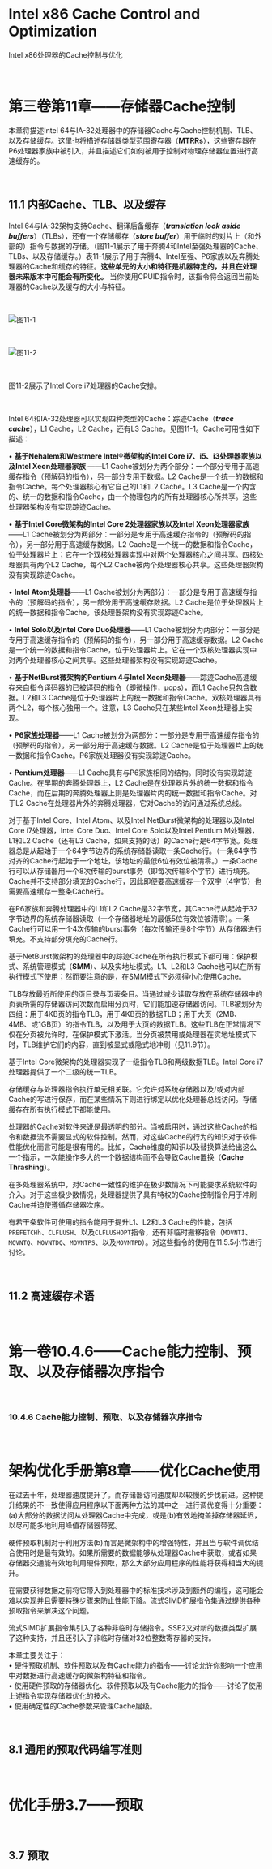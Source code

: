 # Intel x86 Cache Control and Optimization
Intel x86处理器的Cache控制与优化

<br />

# 第三卷第11章——存储器Cache控制

本章将描述Intel 64与IA-32处理器中的存储器Cache与Cache控制机制、TLB、以及存储缓存。这里也将描述存储器类型范围寄存器（**MTRRs**），这些寄存器在P6处理器家族中被引入，并且描述它们如何被用于控制对物理存储器位置进行高速缓存的。

<br />

## 11.1 内部Cache、TLB、以及缓存

Intel 64与IA-32架构支持Cache、翻译后备缓存（***translation look aside buffers***）（TLBs），还有一个存储缓存（***store buffer***）用于临时的对片上（和外部的）指令与数据的存储。（图11-1展示了用于奔腾4和Intel至强处理器的Cache、TLBs、以及存储缓存。）表11-1展示了用于奔腾4、Intel至强、P6家族以及奔腾处理器的Cache和缓存的特征。**这些单元的大小和特征是机器特定的，并且在处理器未来版本中可能会有所变化。** 当你使用CPUID指令时，该指令将会返回当前处理器的Cache以及缓存的大小与特征。

<br />

![图11-1](https://github.com/zenny-chen/Intel-x86-Cache-Control-and-Optimization/blob/master/vol3_11-1.png)

<br />

![图11-2](https://github.com/zenny-chen/Intel-x86-Cache-Control-and-Optimization/blob/master/vol3_11-2.png)

<br />

图11-2展示了Intel Core i7处理器的Cache安排。

<br />

Intel 64和IA-32处理器可以实现四种类型的Cache：踪迹Cache（***trace cache***），L1 Cache，L2 Cache，还有L3 Cache。见图11-1。Cache可用性如下描述：

• **基于Nehalem和Westmere Intel®微架构的Intel Core i7、i5、i3处理器家族以及Intel Xeon处理器家族** ——L1 Cache被划分为两个部分：一个部分专用于高速缓存指令（预解码的指令），另一部分专用于数据。L2 Cache是一个统一的数据和指令Cache。每个处理器核心有它自己的L1和L2 Cache。L3 Cache是一个内含的、统一的数据和指令Cache，由一个物理包内的所有处理器核心所共享。这些处理器架构没有实现踪迹Cache。

• **基于Intel Core微架构的Intel Core 2处理器家族以及Intel Xeon处理器家族**——L1 Cache被划分为两部分：一部分是专用于高速缓存指令的（预解码的指令），另一部分用于高速缓存数据。L2 Cache是一个统一的数据和指令Cache，位于处理器片上；它在一个双核处理器实现中对两个处理器核心之间共享。四核处理器具有两个L2 Cache，每个L2 Cache被两个处理器核心共享。这些处理器架构没有实现踪迹Cache。

• **Intel Atom处理器**——L1 Cache被划分为两部分：一部分是专用于高速缓存指令的（预解码的指令），另一部分用于高速缓存数据。L2 Cache是位于处理器片上的统一数据和指令Cache。该处理器架构没有实现踪迹Cache。

• **Intel Solo以及Intel Core Duo处理器**——L1 Cache被划分为两部分：一部分是专用于高速缓存指令的（预解码的指令），另一部分用于高速缓存数据。L2 Cache是一个统一的数据和指令Cache，位于处理器片上。它在一个双核处理器实现中对两个处理器核心之间共享。这些处理器架构没有实现踪迹Cache。

• **基于NetBurst微架构的Pentium 4与Intel Xeon处理器**——踪迹Cache高速缓存来自指令译码器的已被译码的指令（即微操作，μops），而L1 Cache只包含数据。L2和L3 Cache是位于处理器片上的统一数据和指令Cache。双核处理器具有两个L2，每个核心独用一个。注意，L3 Cache只在某些Intel Xeon处理器上实现。

• **P6家族处理器**——L1 Cache被划分为两部分：一部分是专用于高速缓存指令的（预解码的指令），另一部分用于高速缓存数据。L2 Cache是位于处理器片上的统一数据和指令Cache。P6家族处理器没有实现踪迹Cache。

• **Pentium处理器**——L1 Cache具有与P6家族相同的结构。同时没有实现踪迹Cache。在早期的奔腾处理器上，L2 Cache是在处理器片外的统一数据和指令Cache，而在后期的奔腾处理器上则是处理器片内的统一数据和指令Cache。对于L2 Cache在处理器片外的奔腾处理器，它对Cache的访问通过系统总线。

对于基于Intel Core、Intel Atom、以及Intel NetBurst微架构的处理器以及Intel Core i7处理器，Intel Core Duo、Intel Core Solo以及Intel Pentium M处理器，L1和L2 Cache（还有L3 Cache，如果支持的话）的Cache行是64字节宽。处理器总是从起始于一个64字节边界的系统存储器读取一条Cache行。（一条64字节对齐的Cache行起始于一个地址，该地址的最低6位有效位被清零。）一条Cache行可以从存储器用一个8次传输的burst事务（即每次传输8个字节）进行填充。Cache并不支持部分填充的Cache行，因此即便要高速缓存一个双字（4字节）也需要高速缓存一整条Cache行。

在P6家族和奔腾处理器中的L1和L2 Cache是32字节宽，其Cache行从起始于32字节边界的系统存储器读取（一个存储器地址的最低5位有效位被清零）。一条Cache行可以用一个4次传输的burst事务（每次传输还是8个字节）从存储器进行填充。不支持部分填充的Cache行。

基于NetBurst微架构的处理器中的踪迹Cache在所有执行模式下都可用：保护模式、系统管理模式（**SMM**）、以及实地址模式。L1、L2和L3 Cache也可以在所有执行模式下使用；然而要注意的是，在SMM模式下必须得小心使用Cache。

TLB存放最近所使用的页目录与页表条目。当通过减少读取存放在系统存储器中的页表所需的存储器访问次数而启用分页时，它们能加速存储器访问。TLB被划分为四组：用于4KB页的指令TLB，用于4KB页的数据TLB；用于大页（2MB、4MB、或1GB页）的指令TLB，以及用于大页的数据TLB。这些TLB在正常情况下仅在分页被允许时，在保护模式下激活。当分页被禁用或处理器在实地址模式下时，TLB维护它们的内容，直到被显式或隐式地冲刷（见11.9节）。

基于Intel Core微架构的处理器实现了一级指令TLB和两级数据TLB。Intel Core i7处理器提供了一个二级的统一TLB。

存储缓存与处理器指令执行单元相关联。它允许对系统存储器以及/或对内部Cache的写进行保存，而在某些情况下则进行绑定以优化处理器总线访问。存储缓存在所有执行模式下都能使用。

处理器的Cache对软件来说是最透明的部分。当被启用时，通过这些Cache的指令和数据流不需要显式的软件控制。然而，对这些Cache的行为的知识对于软件性能优化而言可能是很有用的。比如，Cache维度的知识以及替换算法给出这么一个指示，一次能操作多大的一个数据结构而不会导致Cache置换（**Cache Thrashing**）。

在多处理器系统中，对Cache一致性的维护在极少数情况下可能要求系统软件的介入。对于这些极少数情况，处理器提供了具有特权的Cache控制指令用于冲刷Cache并迫使遵循存储器次序。

有若干条软件可使用的指令能用于提升L1、L2和L3 Cache的性能，包括`PREFETCHh`、`CLFLUSH`、以及`CLFLUSHOPT`指令，还有非临时搬移指令（`MOVNTI`、`MOVNTQ`、`MOVNTDQ`、`MOVNTPS`、以及`MOVNTPD`）。对这些指令的使用在11.5.5小节进行讨论。

<br />

## 11.2 高速缓存术语

<br />

# 第一卷10.4.6——Cache能力控制、预取、以及存储器次序指令

<br />

### 10.4.6 Cache能力控制、预取、以及存储器次序指令

<br />


# 架构优化手册第8章——优化Cache使用

在过去十年，处理器速度提升了。而存储器访问速度却以较慢的步伐前进。这种提升结果的不一致使得应用程序以下面两种方法的其中之一进行调优变得十分重要：(a)大部分的数据访问从处理器Cache中完成，或是(b)有效地掩盖掉存储器延迟，以尽可能多地利用峰值存储器带宽。

硬件预取机制对于利用方法(b)而言是微架构中的增强特性，并且当与软件调优结合使用时是最有效的。如果所需要的数据能够从处理器Cache中获取，或者如果存储器交通能有效地利用硬件预取，那么大部分应用程序的性能将获得相当大的提升。

在需要获得数据之前将它带入到处理器中的标准技术涉及到额外的编程，这可能会难以实现并且需要特殊步骤来防止性能下降。流式SIMD扩展指令集通过提供各种预取指令来解决这个问题。

流式SIMD扩展指令集引入了各种非临时存储指令。SSE2又对新的数据类型扩展了这种支持，并且还引入了非临时存储对32位整数寄存器的支持。

本章主要关注于：    
• 硬件预取机制、软件预取以及有Cache能力的指令——讨论允许你影响一个应用中对数据进行高速缓存的微架构特征和指令。    
• 使用硬件预取的存储器优化、软件预取以及有Cache能力的指令——讨论了使用上述指令实现存储器优化的技术。    
• 使用确定性的Cache参数来管理Cache层级。

<br />

## 8.1 通用的预取代码编写准则

<br />


# 优化手册3.7——预取

<br />

## 3.7 预取



